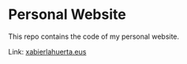 # Personal Website

This repo contains the code of my personal website. 

Link: [xabierlahuerta.eus](xabierlahuerta.eus)
